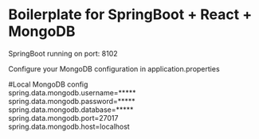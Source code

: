 # Boilerplate for SpringBoot + React + MongoDB

SpringBoot running on port: 8102

Configure your MongoDB configuration in application.properties  

#Local MongoDB config  
spring.data.mongodb.username=*****  
spring.data.mongodb.password=*****  
spring.data.mongodb.database=*****  
spring.data.mongodb.port=27017  
spring.data.mongodb.host=localhost  
